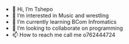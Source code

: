 - 👋 Hi, I’m Tshepo
- 👀 I’m interested in Music and wrestling
- 🌱 I’m currently learning BCom Infromatics
- 💞️ I’m looking to collaborate on programming
- 📫 How to reach me call me o762444724

<!---
MonoT22/MonoT22 is a ✨ special ✨ repository because its `README.md` (this file) appears on your GitHub profile.
You can click the Preview link to take a look at your changes.
--->
